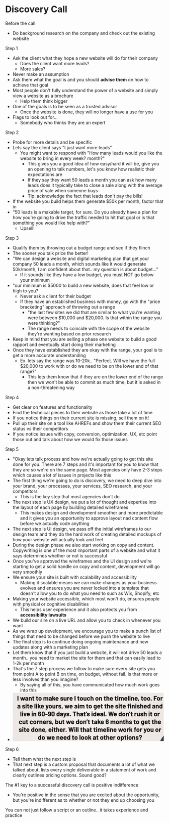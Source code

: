 # Discovery Call

Before the call

* Do background research on the company and check out the existing website



Step 1

* Ask the client what they hope a new website will do for their company
  * Does the client want more leads?
  * More sales?
* Never make an assumption
* Ask them what the goal is and you should **advise them** on how to achieve that goal
* Most people don't fully understand the power of a website and simply view a website as a brochure
  * Help them think bigger
* One of the goals is to be seen as a trusted advisor
  * Once the website is done, they will no longer have a use for you
* Flags to look out for...
  * Somebody who thinks they are an expert



Step 2

* Probe for more details and be specific
* Lets say the client says "I just want more leads"
  * You might want to respond with "How many leads would you like the website to bring in every week? month?"
    * This gives you a good idea of how easy/hard it will be, give you an opening to talk numbers, let's you know how realistic their expectations are
    * If they say they want 50 leads a month you can ask how many leads does it typically take to close a sale along with the average price of sale when someone buys
    * Tip: acknowledge the fact that leads don't pay the bills!
* If the website you build helps them generate $50k per month, factor that in
* "50 leads is a makable target, for sure. Do you already have a plan for how you're going to drive the traffic needed to hit that goal or is that something you would like help with?"
  * Upsell!



Step 3

* Qualify them by throwing out a budget range and see if they flinch
* The sooner you talk price the better!
* "We can design a website and digital marketing plan that get your company 50 leads a month, which sounds like it would generate 50k/month, I am confident about that.. my question is about budget..."
  * If it sounds like they have a low budget, you must NOT go below your minimum
* "our minimum is $5000 to build a new website, does that feel low or high to you?
  * Never ask a client for their budget
  * If they have an established business with money, go with the "price bracketing" approach of throwing out a range
    * "the last few sites we did that are similar to what you're wanting were between $10,000 and $20,000. Is that within the range you were thinking?"
    * The range needs to coincide with the scope of the website they're wanting based on prior research
* Keep in mind that you are selling a phase one website to build a good rapport and eventually start doing their marketing
* Once they have established they are okay with the range, your goal is to get a more accurate understanding
  * Ex. lets say the range was 10-20k.. "Perfect. Will we have the full $20,000 to work with or do we need to be on the lower end of that range?"
    * This lets them know that if they are on the lower end of the range then we won't be able to commit as much time, but it is asked in a non-threatening way



Step 4

* Get clear on features and functionality
* Find the technical pieces to their website as those take a lot of time
* If you notice things on their current site is missing, sell them on it!
* Pull up their site on a tool like AHREFs and show them their current SEO status vs their competitors
* If you notice issues with copy, conversion, optimization, UX, etc point those out and talk about how we would fix those issues



Step 5

* "Okay lets talk process and how we're actually going to get this site done for you. There are 7 steps and it's important for you to know that they are so we're on the same page. Most agencies only have 2-3 steps which causes a lot of issues in projects like this
* The first thing we're going to do is discovery, we need to deep dive into your brand, your processes, your services, SEO research, and your competitors
  * This is the key step that most agencies don't do
* The next step is UX design, we put a lot of thought and expertise into the layout of each page by building detailed wireframes
  * This makes design and development smoother and more predictable and it gives you an opportunity to approve layout nad content flow before we actually code anything
* The next step is UI design, we pass off the initial wireframes to our design team and they do the hard work of creating detailed mockups of how your website will actually look and feel
* During the design phase we also start working on copy and content. Copywriting is one of the most important parts of a website and what it says determines whether or not is successful
* Once you've approved the wireframes and the UI design and we're starting to get a solid handle on copy and content, development will go very smoothly
* We ensure your site is built with scalability and accessibility
  * Making it scalable means we can make changes as your business evolves and ensures you are never locked into a template that doesn't allow you to do what you need to such as Wix, Shopify, etc
* Making your website accessible, which most won't do, ensures people with physical or cognitive disabilities&#x20;
  * This helps user experience and it also protects you from **accessibility lawsuits**
* We build our sire on a live URL and allow you to check in whenever you want
* As we wrap up development, we encourage you to make a punch list of things that need to be changed before we push the website to live
* The final step is to continue doing ongoing maintenance and new updates along with a marketing plan
* Let them know that if you just build a website, it will not drive 50 leads a month.. you need to market the site for them and that can easily lead to 1-2k per month
* That's the 7 step process we follow to make sure every site gets you from point A to point B on time, on budget, without fail. Is that more or less involves than you imagine?
  * By saying all of this, you have communicated how much work goes into this
* ![](<../../.gitbook/assets/image (1) (1) (1) (1) (1) (1) (1) (1) (1) (1).png>)



Step 6

* Tell them what the next step is&#x20;
* That next step is a custom proposal that documents a lot of what we talked about, lists every single deliverable in a statement of work and clearly outlines pricing options. Sound good?



The #1 key to a successful discovery call is positive indifference&#x20;

* You're positive in the sense that you are excited about the opportunity, but you're indifferent as to whether or not they end up choosing you

You can not just follow a script or an outline.. it takes experience and practice

